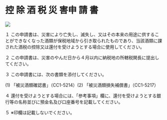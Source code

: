 # 控 除 酒 税 災 害申 請 書

![](https://www.nta.go.jp/tmp/2485c7d8-105f-4df6-a539-561c9fe0f6a6/images/4a03ee079a12a235aea2dfc5c0952fbe473069c527a5826351fe329de22471c0.jpg)

１ この申請書は、災害により亡失し、滅失し、又はその本来の用途に供することができなくなった酒類が保税地域から引き取られたものであり、当該酒類に課された酒税の控除又は還付を受けようとする場合に使用してください。

２ この申請書は、災害のやんだ日から４月以内に納税地の所轄税関長に提出してください。

３ この申請書には、次の書類を添付してください。

(1) 「被災酒類確認書」（CC1-5214）(2) 「被災酒類損失補償書」（CC1-5217）

４ 還付を受けようとする場合には、「参考事項」欄に、還付を受けようとする銀行等の名称並びに預金名及び口座番号を記載してください。

５ ※印欄は記載しないでください。
